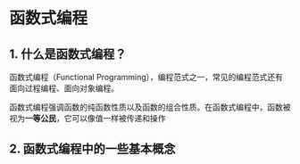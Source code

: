 # 函数式编程

## 1. 什么是函数式编程？

函数式编程（Functional Programming），编程范式之一，常见的编程范式还有面向过程编程、面向对象编程。

函数式编程强调函数的纯函数性质以及函数的组合性质。在函数式编程中，函数被视为**一等公民**，它可以像值一样被传递和操作

## 2. 函数式编程中的一些基本概念
